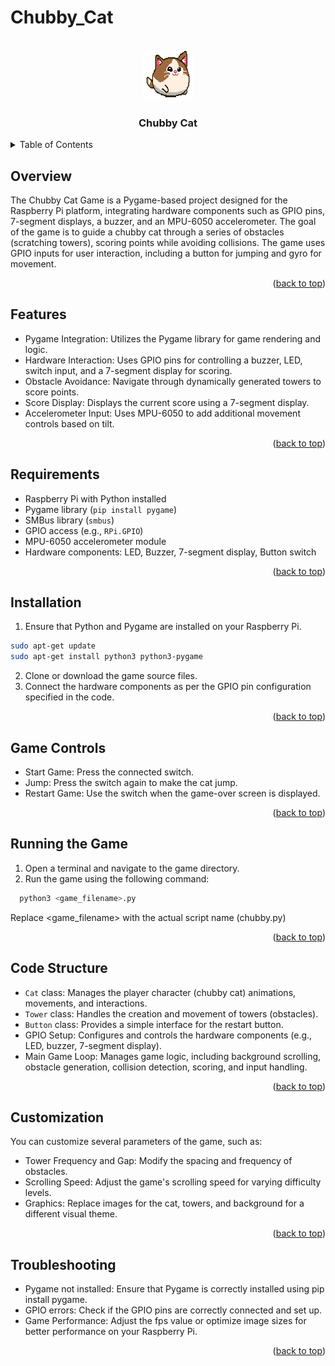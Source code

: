 # Chubby_Cat

<a id="readme-top"></a>

<!-- PROJECT LOGO -->
<br />
<div align="center">
  <a href="https://github.com/othneildrew/Best-README-Template">
    <img src="img/cat1.png" alt="Logo" width="80" height="80">
  </a>

  <h3 align="center">Chubby Cat</h3>

</div>


<!-- TABLE OF CONTENTS -->
<details>
  <summary>Table of Contents</summary>
  <ol>
    <li><a href="#overview">Overview</a></li>
    <li><a href="#features">Features</a></li>
    <li><a href="#requirements">Requirements</a></li>
    <li><a href="#installation">Installation</a></li>
    <li><a href="#game-controls">Game Controls</a></li>
    <li><a href="#running_the_game">Running the game</a></li>
    <li><a href="#code_structure">Code structure</a></li>
      <li><a href="#customization">Customization</a></li>
  </ol>
</details>

<!-- OVERVIEW -->
## Overview

The Chubby Cat Game is a Pygame-based project designed for the Raspberry Pi platform, integrating hardware components such as GPIO pins, 7-segment displays, a buzzer, and an MPU-6050 accelerometer. The goal of the game is to guide a chubby cat through a series of obstacles (scratching towers), scoring points while avoiding collisions. The game uses GPIO inputs for user interaction, including a button for jumping and gyro for movement.

<p align="right">(<a href="#readme-top">back to top</a>)</p>


<!-- FEATURES -->
## Features
* Pygame Integration: Utilizes the Pygame library for game rendering and logic.
* Hardware Interaction: Uses GPIO pins for controlling a buzzer, LED, switch input, and a 7-segment display for scoring.
* Obstacle Avoidance: Navigate through dynamically generated towers to score points.
* Score Display: Displays the current score using a 7-segment display.
* Accelerometer Input: Uses MPU-6050 to add additional movement controls based on tilt.
<p align="right">(<a href="#readme-top">back to top</a>)</p>

  
<!-- REQUIREMENTS -->
## Requirements
* Raspberry Pi with Python installed
* Pygame library (`pip install pygame`)
* SMBus library (`smbus`)
* GPIO access (e.g., `RPi.GPIO`)
* MPU-6050 accelerometer module
* Hardware components: LED, Buzzer, 7-segment display, Button switch
<p align="right">(<a href="#readme-top">back to top</a>)</p>

<!-- INSTALLATION -->
## Installation
1. Ensure that Python and Pygame are installed on your Raspberry Pi.
  ```sh
sudo apt-get update
sudo apt-get install python3 python3-pygame
  ```
2. Clone or download the game source files.
3. Connect the hardware components as per the GPIO pin configuration specified in the code.
<p align="right">(<a href="#readme-top">back to top</a>)</p>

<!-- GAME CONTROLS -->
## Game Controls
* Start Game: Press the connected switch.
* Jump: Press the switch again to make the cat jump.
* Restart Game: Use the switch when the game-over screen is displayed.
<p align="right">(<a href="#readme-top">back to top</a>)</p>


<!-- Running the Game -->
## Running the Game
1. Open a terminal and navigate to the game directory.
2. Run the game using the following command:
  ```sh
    python3 <game_filename>.py
  ```
  Replace <game_filename> with the actual script name (chubby.py)
<p align="right">(<a href="#readme-top">back to top</a>)</p>

<!-- Code Structure -->
## Code Structure
* `Cat` class: Manages the player character (chubby cat) animations, movements, and interactions.
* `Tower` class: Handles the creation and movement of towers (obstacles).
* `Button` class: Provides a simple interface for the restart button.
* GPIO Setup: Configures and controls the hardware components (e.g., LED, buzzer, 7-segment display).
* Main Game Loop: Manages game logic, including background scrolling, obstacle generation, collision detection, scoring, and input handling.
<p align="right">(<a href="#readme-top">back to top</a>)</p>

<!-- Customization -->
## Customization
You can customize several parameters of the game, such as:
* Tower Frequency and Gap: Modify the spacing and frequency of obstacles.
* Scrolling Speed: Adjust the game's scrolling speed for varying difficulty levels.
* Graphics: Replace images for the cat, towers, and background for a different visual theme.
<p align="right">(<a href="#readme-top">back to top</a>)</p>

<!-- Troubleshooting -->
## Troubleshooting
* Pygame not installed: Ensure that Pygame is correctly installed using pip install pygame.
* GPIO errors: Check if the GPIO pins are correctly connected and set up.
* Game Performance: Adjust the fps value or optimize image sizes for better performance on your Raspberry Pi.
<p align="right">(<a href="#readme-top">back to top</a>)</p>
